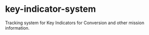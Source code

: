 # key-indicator-system
Tracking system for Key Indicators for Conversion and other mission information.
